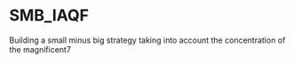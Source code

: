# SMB_IAQF
Building a small minus big strategy taking into account the concentration of the magnificent7
